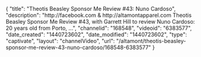 {
    "title": "Theotis Beasley Sponsor Me Review #43: Nuno Cardoso",
    "description": "http:\/\/facebook.com & http:\/\/altamontapparel.com Theotis Beasley Sponsor Me Review #43, with Garrett Hill to review Nuno Cardoso: 20 years old from Porto, ...",
    "channelid": "168548",
    "videoid": "6383577",
    "date_created": "1440723602",
    "date_modified": "1440723602",
    "type": "captivate",
    "layout": "channelVideo",
    "url": "\/altamont\/theotis-beasley-sponsor-me-review-43-nuno-cardoso\/168548-6383577"
}